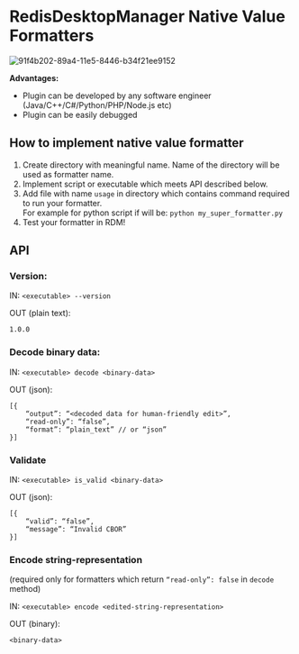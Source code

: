 # RedisDesktopManager Native Value Formatters

![91f4b202-89a4-11e5-8446-b34f21ee9152](https://cloud.githubusercontent.com/assets/1655867/20011127/315cb0c4-a2b3-11e6-8479-ae8a6d030f40.png)

**Advantages:**
- Plugin can be developed by any software engineer (Java/C++/C#/Python/PHP/Node.js etc)
- Plugin can be easily debugged

## How to implement native value formatter
1. Create directory with meaningful name. Name of the directory will be used as formatter name.
2. Implement script or executable which meets API described below. 
3. Add file with name `usage` in directory which contains command required to run your formatter. <br />
For example for python script if will be: `python my_super_formatter.py`
4. Test your formatter in RDM!

## API
### Version:

IN: `<executable> --version`

OUT (plain text):

```
1.0.0
```
### Decode binary data:  

IN: `<executable> decode <binary-data>`

OUT (json): 

```
[{
    “output”: “<decoded data for human-friendly edit>”,
    “read-only”: “false”,
    “format”: “plain_text” // or “json”
}]
```
### Validate

IN: `<executable> is_valid <binary-data>`

OUT (json): 

```
[{
    “valid”: “false”,
    “message”: “Invalid CBOR”
}]
```
### Encode string-representation 
(required only for formatters which return `“read-only”: false` in `decode` method)

IN: `<executable> encode <edited-string-representation>`

OUT (binary): 
```
<binary-data>
```
